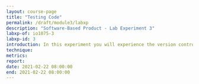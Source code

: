 ```yaml
---
layout: course-page
title: "Testing Code"
permalink: /draft/module3/labxp
description: "Software-Based Product - Lab Experiment 3"
labxp-of: io1075-3
labxp-id: 3
introduction: In this experiment you will experience the version control mechanism through Git for tracking your progress and digital collaboration.
technique: 
metrics:
report:
date: 2021-02-22 08:00:00
end: 2021-02-22 08:00:00
---
```

